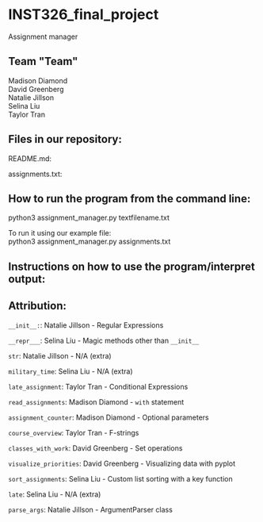 # INST326_final_project
Assignment manager

## Team "Team"
Madison Diamond  
David Greenberg  
Natalie Jillson  
Selina Liu  
Taylor Tran

## Files in our repository:
README.md: 


assignments.txt:


## How to run the program from the command line:
python3 assignment_manager.py textfilename.txt 

To run it using our example file:  
python3 assignment_manager.py assignments.txt


## Instructions on how to use the program/interpret output:


## Attribution:

```__init__:```: Natalie Jillson - Regular Expressions

```__repr___```: Selina Liu - Magic methods other than ```__init__```

```str```: Natalie Jillson - N/A (extra)

```military_time```: Selina Liu - N/A (extra)

```late_assignment```: Taylor Tran - Conditional Expressions

```read_assignments```: Madison Diamond - ```with``` statement

```assignment_counter```: Madison Diamond - Optional parameters

```course_overview```: Taylor Tran - F-strings

```classes_with_work```: David Greenberg - Set operations

```visualize_priorities```: David Greenberg - Visualizing data with pyplot

```sort_assignments```: Selina Liu - Custom list sorting with a key function

```late```: Selina Liu - N/A (extra)

```parse_args```: Natalie Jillson - ArgumentParser class